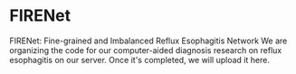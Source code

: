 # FIRENet
FIRENet: Fine-grained and Imbalanced Reflux Esophagitis Network
We are organizing the code for our computer-aided diagnosis research on reflux esophagitis on our server. Once it's completed, we will upload it here.
